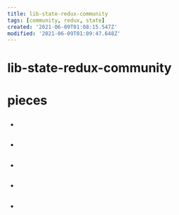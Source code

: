 ```yaml
---
title: lib-state-redux-community
tags: [community, redux, state]
created: '2021-06-09T01:08:15.547Z'
modified: '2021-06-09T01:09:47.648Z'
---
```


# lib-state-redux-community

# pieces

- ## 

- ## 

- ## 

- ## 

- ## 

